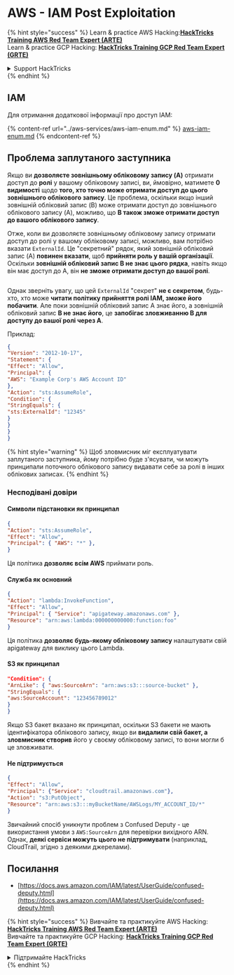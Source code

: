 # AWS - IAM Post Exploitation

{% hint style="success" %}
Learn & practice AWS Hacking:<img src="../../../.gitbook/assets/image (1).png" alt="" data-size="line">[**HackTricks Training AWS Red Team Expert (ARTE)**](https://training.hacktricks.xyz/courses/arte)<img src="../../../.gitbook/assets/image (1).png" alt="" data-size="line">\
Learn & practice GCP Hacking: <img src="../../../.gitbook/assets/image (2).png" alt="" data-size="line">[**HackTricks Training GCP Red Team Expert (GRTE)**<img src="../../../.gitbook/assets/image (2).png" alt="" data-size="line">](https://training.hacktricks.xyz/courses/grte)

<details>

<summary>Support HackTricks</summary>

* Check the [**subscription plans**](https://github.com/sponsors/carlospolop)!
* **Join the** 💬 [**Discord group**](https://discord.gg/hRep4RUj7f) or the [**telegram group**](https://t.me/peass) or **follow** us on **Twitter** 🐦 [**@hacktricks\_live**](https://twitter.com/hacktricks\_live)**.**
* **Share hacking tricks by submitting PRs to the** [**HackTricks**](https://github.com/carlospolop/hacktricks) and [**HackTricks Cloud**](https://github.com/carlospolop/hacktricks-cloud) github repos.

</details>
{% endhint %}

## IAM

Для отримання додаткової інформації про доступ IAM:

{% content-ref url="../aws-services/aws-iam-enum.md" %}
[aws-iam-enum.md](../aws-services/aws-iam-enum.md)
{% endcontent-ref %}

## Проблема заплутаного заступника

Якщо ви **дозволяєте зовнішньому обліковому запису (A)** отримати доступ до **ролі** у вашому обліковому записі, ви, ймовірно, матимете **0 видимості** щодо **того, хто точно може отримати доступ до цього зовнішнього облікового запису**. Це проблема, оскільки якщо інший зовнішній обліковий запис (B) може отримати доступ до зовнішнього облікового запису (A), можливо, що **B також зможе отримати доступ до вашого облікового запису**.

Отже, коли ви дозволяєте зовнішньому обліковому запису отримати доступ до ролі у вашому обліковому записі, можливо, вам потрібно вказати `ExternalId`. Це "секретний" рядок, який зовнішній обліковий запис (A) **повинен вказати**, щоб **прийняти роль у вашій організації**. Оскільки **зовнішній обліковий запис B не знає цього рядка**, навіть якщо він має доступ до A, він **не зможе отримати доступ до вашої ролі**.

<figure><img src="../../../.gitbook/assets/image (95).png" alt=""><figcaption></figcaption></figure>

Однак зверніть увагу, що цей `ExternalId` "секрет" **не є секретом**, будь-хто, хто може **читати політику прийняття ролі IAM, зможе його побачити**. Але поки зовнішній обліковий запис A знає його, а зовнішній обліковий запис **B не знає його**, це **запобігає зловживанню B для доступу до вашої ролі через A**.

Приклад:
```json
{
"Version": "2012-10-17",
"Statement": {
"Effect": "Allow",
"Principal": {
"AWS": "Example Corp's AWS Account ID"
},
"Action": "sts:AssumeRole",
"Condition": {
"StringEquals": {
"sts:ExternalId": "12345"
}
}
}
}
```
{% hint style="warning" %}
Щоб зловмисник міг експлуатувати заплутаного заступника, йому потрібно буде з'ясувати, чи можуть принципали поточного облікового запису видавати себе за ролі в інших облікових записах.
{% endhint %}

### Несподівані довіри

#### Символи підстановки як принципал
```json
{
"Action": "sts:AssumeRole",
"Effect": "Allow",
"Principal": { "AWS": "*" },
}
```
Ця політика **дозволяє всім AWS** приймати роль.

#### Служба як основний
```json
{
"Action": "lambda:InvokeFunction",
"Effect": "Allow",
"Principal": { "Service": "apigateway.amazonaws.com" },
"Resource": "arn:aws:lambda:000000000000:function:foo"
}
```
Ця політика **дозволяє будь-якому обліковому запису** налаштувати свій apigateway для виклику цього Lambda.

#### S3 як принципал
```json
"Condition": {
"ArnLike": { "aws:SourceArn": "arn:aws:s3:::source-bucket" },
"StringEquals": {
"aws:SourceAccount": "123456789012"
}
}
```
Якщо S3 бакет вказано як принципал, оскільки S3 бакети не мають ідентифікатора облікового запису, якщо ви **видалили свій бакет, а зловмисник створив** його у своєму обліковому записі, то вони могли б це зловживати.

#### Не підтримується
```json
{
"Effect": "Allow",
"Principal": {"Service": "cloudtrail.amazonaws.com"},
"Action": "s3:PutObject",
"Resource": "arn:aws:s3:::myBucketName/AWSLogs/MY_ACCOUNT_ID/*"
}
```
Звичайний спосіб уникнути проблем з Confused Deputy - це використання умови з `AWS:SourceArn` для перевірки вихідного ARN. Однак, **деякі сервіси можуть цього не підтримувати** (наприклад, CloudTrail, згідно з деякими джерелами).

## Посилання

* [https://docs.aws.amazon.com/IAM/latest/UserGuide/confused-deputy.html](https://docs.aws.amazon.com/IAM/latest/UserGuide/confused-deputy.html)

{% hint style="success" %}
Вивчайте та практикуйте AWS Hacking:<img src="../../../.gitbook/assets/image (1).png" alt="" data-size="line">[**HackTricks Training AWS Red Team Expert (ARTE)**](https://training.hacktricks.xyz/courses/arte)<img src="../../../.gitbook/assets/image (1).png" alt="" data-size="line">\
Вивчайте та практикуйте GCP Hacking: <img src="../../../.gitbook/assets/image (2).png" alt="" data-size="line">[**HackTricks Training GCP Red Team Expert (GRTE)**<img src="../../../.gitbook/assets/image (2).png" alt="" data-size="line">](https://training.hacktricks.xyz/courses/grte)

<details>

<summary>Підтримайте HackTricks</summary>

* Перевірте [**плани підписки**](https://github.com/sponsors/carlospolop)!
* **Приєднуйтесь до** 💬 [**групи Discord**](https://discord.gg/hRep4RUj7f) або [**групи Telegram**](https://t.me/peass) або **слідкуйте** за нами в **Twitter** 🐦 [**@hacktricks\_live**](https://twitter.com/hacktricks\_live)**.**
* **Діліться хакерськими трюками, надсилаючи PR до** [**HackTricks**](https://github.com/carlospolop/hacktricks) та [**HackTricks Cloud**](https://github.com/carlospolop/hacktricks-cloud) репозиторіїв на github.

</details>
{% endhint %}

